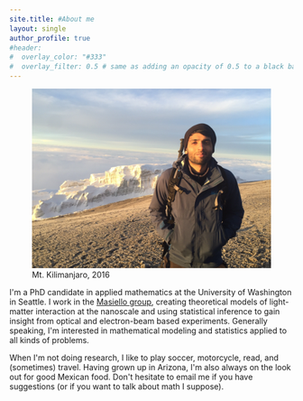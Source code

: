 ```yaml
---
site.title: #About me
layout: single
author_profile: true
#header:
#  overlay_color: "#333"
#  overlay_filter: 0.5 # same as adding an opacity of 0.5 to a black background
---
```

<figure>
<center> <img src="/assets/images/niket.jpg" width="500px" /> </center>
<figcaption>Mt. Kilimanjaro, 2016</figcaption>
</figure>

I'm a PhD candidate in applied mathematics at the University of Washington in Seattle. I work in the <a href="http://faculty.washington.edu/masiello/Masiello_Group_Website/Home.html">Masiello group</a>, creating theoretical models of light-matter interaction at the nanoscale and using statistical inference to gain insight from optical and electron-beam based experiments. Generally speaking, I'm interested in mathematical modeling and statistics applied to all kinds of problems.

When I'm not doing research, I like to play soccer, motorcycle, read, and (sometimes) travel. Having grown up in Arizona, I'm also always on the look out for good Mexican food. Don't hesitate to email me if you have suggestions (or if you want to talk about math I suppose). 



